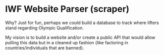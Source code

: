 # IWF Website Parser (scraper)

Why? Just for fun, perhaps we could build a database to track where lifters stand regarding Olympic Qualification.

My vision is to build a website and/or create a public API that would allow pulling this data but in a cleaned up fashion (like factoring in countries/individuals that are banned).
